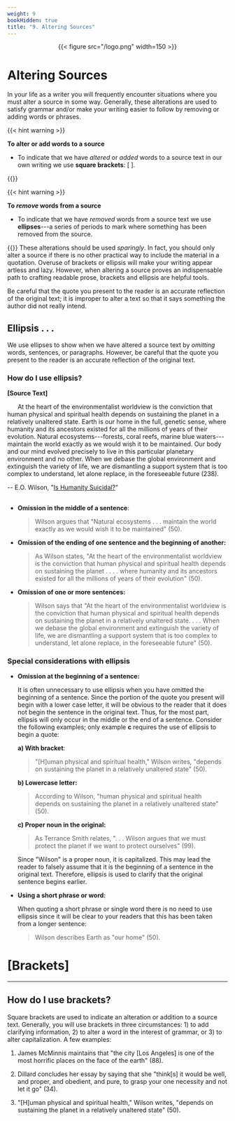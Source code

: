 ```yaml
---
weight: 9
bookHidden: true
title: "9. Altering Sources"
---
```


<div style="text-align:center">{{< figure src="/logo.png" width=150 >}}</div>

# Altering Sources

In your life as a writer you will frequently encounter situations where
you must alter a source in some way. Generally, these alterations are
used to satisfy grammar and/or make your writing easier to follow by
removing or adding words or phrases. 

{{< hint warning >}}

**To alter or add words to a source**

- To indicate that we have *altered* or *added* words to a source text in our own writing we use **square brackets**: \[ \].

{{</hint>}}

{{< hint warning >}}

**To *remove* words from a source**

- To indicate that we have *removed* words from a source text we use **ellipses**---a series of periods to mark where something has been removed from the source.

{{</hint>}}
These alterations should be used *sparingly*. In fact, you should only
alter a source if there is no other practical way to include the
material in a quotation. Overuse of brackets or ellipsis will make your
writing appear artless and lazy. However, when altering a source proves
an indispensable path to crafting readable prose, brackets and ellipsis
are helpful tools.

Be careful that the quote you present to the reader is an accurate
reflection of the original text; it is improper to alter a text so that
it says something the author did not really intend.

## Ellipsis . . .

We use ellipses to show when we have altered a source text by *omitting*
words, sentences, or paragraphs. However, be careful that the quote you
present to the reader is an accurate reflection of the original text.

### How do I use ellipsis?

<div class="container">
        <div class="raised-edge">

**[Source Text]**

&nbsp;&nbsp;&nbsp;&nbsp;&nbsp; At the heart of the environmentalist worldview is the conviction that
human physical and spiritual health depends on sustaining the planet in
a relatively unaltered state. Earth is our home in the full, genetic
sense, where humanity and its ancestors existed for all the millions of
years of their evolution. Natural ecosystems---forests, coral reefs, marine
blue waters---maintain the world exactly as we would wish it to be
maintained. Our body and our mind evolved precisely to live in this
particular planetary environment and no other. When we debase the global
environment and extinguish the variety of life, we are dismantling a
support system that is too complex to understand, let alone replace, in
the foreseeable future (238).

-- E.O. Wilson, "[Is Humanity Suicidal?](https://doi-org.dartmouth.idm.oclc.org/10.1016/0303-2647(93)90052-E)"
          <div class="edge-shadow"></div>
        </div>
      </div>
##

-   **Omission in the middle of a sentence**:

    > Wilson argues that "Natural ecosystems . . . maintain the world
    > exactly as we would wish it to be maintained" (50).

-   **Omission of the ending of one sentence and the beginning of
    another:**

    > As Wilson states, "At the heart of the environmentalist worldview
    > is the conviction that human physical and spiritual health depends
    > on sustaining the planet . . . . where humanity and its ancestors
    > existed for all the millions of years of their evolution" (50).

-   **Omission of one or more sentences:**

    > Wilson says that "At the heart of the environmentalist worldview
    > is the conviction that human physical and spiritual health depends
    > on sustaining the planet in a relatively unaltered state. . . .
    > When we debase the global environment and extinguish the variety
    > of life, we are dismantling a support system that is too complex
    > to understand, let alone replace, in the foreseeable future" (50).

### Special considerations with ellipsis 


-   **Omission at the beginning of a sentence:**

    It is often unnecessary to use ellipsis when you have omitted the
    beginning of a sentence. Since the portion of the quote you present
    will begin with a lower case letter, it will be obvious to the
    reader that it does not begin the sentence in the original text.
    Thus, for the most part, ellipsis will only occur in the middle or
    the end of a sentence. Consider the following examples; only example
    **c** requires the use of ellipsis to begin a quote:

    **a) With bracket**:

    > "\[H\]uman physical and spiritual health," Wilson writes, "depends
    > on sustaining the planet in a relatively unaltered state" (50).

    **b) Lowercase letter:**

    > According to Wilson, "human physical and spiritual health depends
    > on sustaining the planet in a relatively unaltered state" (50).

    **c) Proper noun in the original:**

    > As Terrance Smith relates, ". . . Wilson argues that we must
    > protect the planet if we want to protect ourselves" (99).

    Since "Wilson" is a proper noun, it is capitalized. This may lead
    the reader to falsely assume that it is the beginning of a sentence
    in the original text. Therefore, ellipsis is used to clarify that
    the original sentence begins earlier.

-   **Using a short phrase or word:**

    When quoting a short phrase or single word there is no need to use
    ellipsis since it will be clear to your readers that this has been
    taken from a longer sentence:

    > Wilson describes Earth as "our home" (50).



# \[Brackets\]
------------

## How do I use brackets?

Square brackets are used to indicate an alteration or addition to a
source text. Generally, you will use brackets in three circumstances: 1)
to add clarifying information, 2) to alter a word in the interest of
grammar, or 3) to alter capitalization. A few examples:

1.  James McMinnis maintains that "the city \[Los Angeles\] is one of
    the most horrific places on the face of the earth" (88).

2.  Dillard concludes her essay by saying that she "think\[s\] it would
    be well, and proper, and obedient, and pure, to grasp your one
    necessity and not let it go" (34).

3.  "\[H\]uman physical and spiritual health," Wilson writes, "depends
    on sustaining the planet in a relatively unaltered state" (50).

